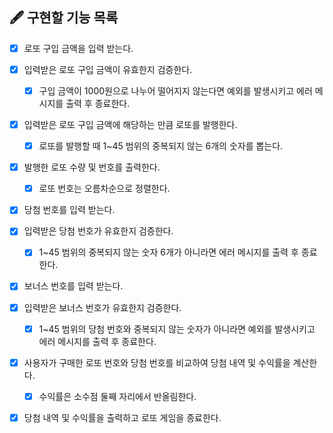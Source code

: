 ## 🖋 구현할 기능 목록
- [X] 로또 구입 금액을 입력 받는다.

- [X] 입력받은 로또 구입 금액이 유효한지 검증한다.
    - [X] 구입 금액이 1000원으로 나누어 떨어지지 않는다면 예외를 발생시키고 에러 메시지를 출력 후 종료한다.   

- [X] 입력받은 로또 구입 금액에 해당하는 만큼 로또를 발행한다.
    - [X] 로또를 발행할 때 1~45 범위의 중복되지 않는 6개의 숫자를 뽑는다.

- [X] 발행한 로또 수량 및 번호를 출력한다.
    - [X] 로또 번호는 오름차순으로 정렬한다.

- [X] 당첨 번호를 입력 받는다.

- [X] 입력받은 당첨 번호가 유효한지 검증한다.
    - [X] 1~45 범위의 중복되지 않는 숫자 6개가 아니라면 에러 메시지를 출력 후 종료한다.

- [X] 보너스 번호를 입력 받는다.

- [X] 입력받은 보너스 번호가 유효한지 검증한다.
    - [X] 1~45 범위의 당첨 번호와 중복되지 않는 숫자가 아니라면 예외를 발생시키고 에러 메시지를 출력 후 종료한다.

- [X] 사용자가 구매한 로또 번호와 당첨 번호를 비교하여 당첨 내역 및 수익률을 계산한다.
    - [X] 수익률은 소수점 둘째 자리에서 반올림한다.

- [X] 당첨 내역 및 수익률을 출력하고 로또 게임을 종료한다. 
